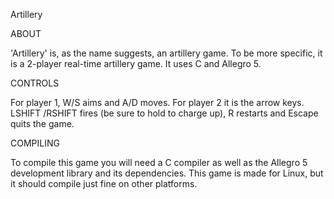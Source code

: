 Artillery

ABOUT

'Artillery' is, as the name suggests, an artillery game. To be more specific,
it is a 2-player real-time artillery game. It uses C and Allegro 5.

CONTROLS

For player 1, W/S aims and A/D moves. For player 2 it is the arrow keys. LSHIFT
/RSHIFT fires (be sure to hold to charge up), R restarts and Escape quits the
game.

COMPILING

To compile this game you will need a C compiler as well as the Allegro 5
development library and its dependencies. This game is made for Linux, but it
should compile just fine on other platforms.
